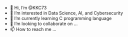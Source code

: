 - 👋 Hi, I’m @KKC73
- 👀 I’m interested in Data Science, AI, and Cybersecurity
- 🌱 I’m currently learning C programming language
- 💞️ I’m looking to collaborate on ...
- 📫 How to reach me ...

<!---
KKC73/KKC73 is a ✨ special ✨ repository because its `README.md` (this file) appears on your GitHub profile.
You can click the Preview link to take a look at your changes.
--->
